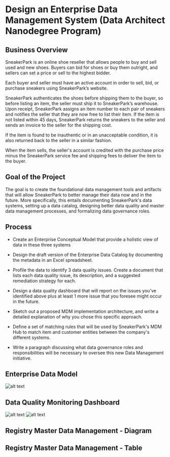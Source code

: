 # Design an Enterprise Data Management System (Data Architect Nanodegree Program)

## Business Overview
SneakerPark is an online shoe reseller that allows people to buy and sell used and new shoes. Buyers can bid for shoes or buy them outright, and sellers can set a price or sell to the highest bidder.

Each buyer and seller must have an active account in order to sell, bid, or purchase sneakers using SneakerPark’s website.

SneakerPark authenticates the shoes before shipping them to the buyer, so before listing an item, the seller must ship it to SneakerPark’s warehouse. Upon receipt, SneakerPark assigns an item number to each pair of sneakers and notifies the seller that they are now free to list their item. If the item is not listed within 45 days, SneakerPark returns the sneakers to the seller and sends an invoice to the seller for the shipping cost.

If the item is found to be inauthentic or in an unacceptable condition, it is also returned back to the seller in a similar fashion.

When the item sells, the seller's account is credited with the purchase price minus the SneakerPark service fee and shipping fees to deliver the item to the buyer.

## Goal of the Project

The goal is to create the foundational data management tools and artifacts that will allow SneakerPark to better manage their data now and in the future. More specifically, this entails documenting SneakerPark's data systems, setting up a data catalog, designing better data quality and master data management processes, and formalizing data governance roles.

## Process

- Create an Enterprise Conceptual Model that provide a holistic view of data in these three systems

- Design the draft version of the Enterprise Data Catalog by documenting the metadata in an Excel spreadsheet.

- Profile the data to identify 3 data quality issues. Create a document that lists each data quality issue, its description, and a suggested remediation strategy for each.

- Design a data quality dashboard that will report on the issues you’ve identified above plus at least 1 more issue that you foresee might occur in the future.

- Sketch out a proposed MDM implementation architecture, and write a detailed explanation of why you  chose this specific approach.

- Define a set of matching rules that will be used by SneakerPark's MDM Hub to match item and customer entities between the company's different systems.

- Write a paragraph discussing what data governance roles and responsibilities will be necessary to oversee this new Data Management initiative.

## Enterprise Data Model
![alt text](EDM.JPG)

## Data Quality Monitoring Dashboard
![alt text](Dashboard.JPG)
![alt text](Dashboard_2.JPG)

## Registry Master Data Management - Diagram

## Registry Master Data Management - Table



